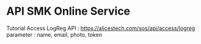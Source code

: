 # API SMK Online Service
Tutorial Access LogReg
API : https://alicestech.com/sos/api/access/logreg
parameter : name, email, photo, token